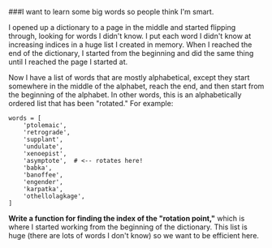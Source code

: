 ###I want to learn some big words so people think I'm smart.

I opened up a dictionary to a page in the middle and started flipping through, looking for words I didn't know. I put each word I didn't know at increasing indices in a huge list I created in memory. When I reached the end of the dictionary, I started from the beginning and did the same thing until I reached the page I started at.

Now I have a list of words that are mostly alphabetical, except they start somewhere in the middle of the alphabet, reach the end, and then start from the beginning of the alphabet. In other words, this is an alphabetically ordered list that has been "rotated." For example:

    words = [
        'ptolemaic',
        'retrograde',
        'supplant',
        'undulate',
        'xenoepist',
        'asymptote',  # <-- rotates here!
        'babka',
        'banoffee',
        'engender',
        'karpatka',
        'othellolagkage',
    ]

**Write a function for finding the index of the "rotation point,"** which is where I started working from the beginning of the dictionary. This list is huge (there are lots of words I don't know) so we want to be efficient here.